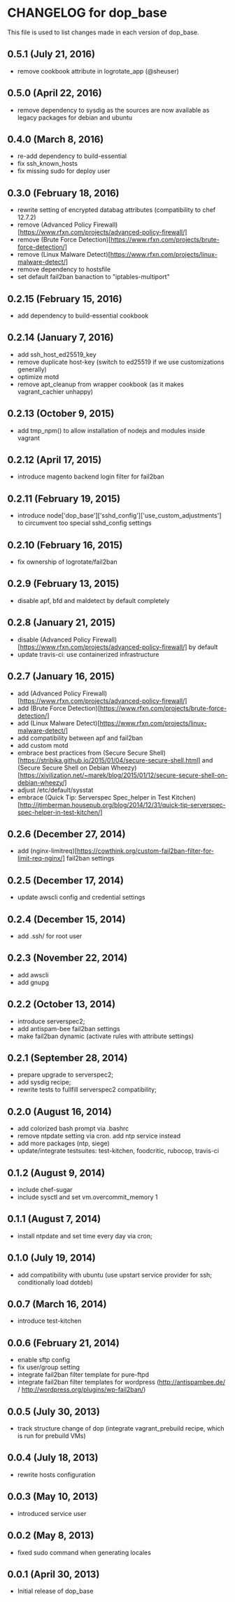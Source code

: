 # CHANGELOG for dop_base

This file is used to list changes made in each version of dop_base.

## 0.5.1 (July 21, 2016)

* remove cookbook attribute in logrotate_app (@sheuser)

## 0.5.0 (April 22, 2016)

* remove dependency to sysdig as the sources are now available as legacy packages for debian and ubuntu

## 0.4.0 (March 8, 2016)

* re-add dependency to build-essential
* fix ssh_known_hosts
* fix missing sudo for deploy user

## 0.3.0 (February 18, 2016)

* rewrite setting of encrypted databag attributes (compatibility to chef 12.7.2)
* remove (Advanced Policy Firewall)[https://www.rfxn.com/projects/advanced-policy-firewall/]
* remove (Brute Force Detection)[https://www.rfxn.com/projects/brute-force-detection/]
* remove (Linux Malware Detect)[https://www.rfxn.com/projects/linux-malware-detect/]
* remove dependency to hostsfile
* set default fail2ban banaction to "iptables-multiport"

## 0.2.15 (February 15, 2016)

* add dependency to build-essential cookbook

## 0.2.14 (January 7, 2016)

* add ssh_host_ed25519_key
* remove duplicate host-key (switch to ed25519 if we use customizations generally)
* optimize motd
* remove apt_cleanup from wrapper cookbook (as it makes vagrant_cachier unhappy)

## 0.2.13 (October 9, 2015)

* add tmp_npm() to allow installation of nodejs and modules inside vagrant

## 0.2.12 (April 17, 2015)

* introduce magento backend login filter for fail2ban

## 0.2.11 (February 19, 2015)

* introduce node['dop_base']['sshd_config']['use_custom_adjustments'] to circumvent too special sshd_config settings

## 0.2.10 (February 16, 2015)

* fix ownership of logrotate/fail2ban

## 0.2.9 (February 13, 2015)

* disable apf, bfd and maldetect by default completely

## 0.2.8 (January 21, 2015)

* disable (Advanced Policy Firewall)[https://www.rfxn.com/projects/advanced-policy-firewall/] by default
* update travis-ci: use containerized infrastructure

## 0.2.7 (January 16, 2015)

* add (Advanced Policy Firewall)[https://www.rfxn.com/projects/advanced-policy-firewall/]
* add (Brute Force Detection)[https://www.rfxn.com/projects/brute-force-detection/]
* add (Linux Malware Detect)[https://www.rfxn.com/projects/linux-malware-detect/]
* add compatibility between apf and fail2ban
* add custom motd
* embrace best practices from (Secure Secure Shell)[https://stribika.github.io/2015/01/04/secure-secure-shell.html] and (Secure Secure Shell on Debian Wheezy)[https://xivilization.net/~marek/blog/2015/01/12/secure-secure-shell-on-debian-wheezy/]
* adjust /etc/default/sysstat
* embrace (Quick Tip: Serverspec Spec_helper in Test Kitchen)[http://jtimberman.housepub.org/blog/2014/12/31/quick-tip-serverspec-spec-helper-in-test-kitchen/]

## 0.2.6 (December 27, 2014)

* add (nginx-limitreq)[https://cowthink.org/custom-fail2ban-filter-for-limit-req-nginx/] fail2ban settings

## 0.2.5 (December 17, 2014)

* update awscli config and credential settings

## 0.2.4 (December 15, 2014)

* add .ssh/ for root user

## 0.2.3 (November 22, 2014)

* add awscli
* add gnupg

## 0.2.2 (October 13, 2014)

* introduce serverspec2;
* add antispam-bee fail2ban settings
* make fail2ban dynamic (activate rules with attribute settings)

## 0.2.1 (September 28, 2014)

* prepare upgrade to serverspec2;
* add sysdig recipe;
* rewrite tests to fullfill serverspec2 compatibility;

## 0.2.0 (August 16, 2014)

* add colorized bash prompt via .bashrc
* remove ntpdate setting via cron. add ntp service instead
* add more packages (ntp, siege)
* update/integrate testsuites: test-kitchen, foodcritic, rubocop, travis-ci

## 0.1.2 (August 9, 2014)

* include chef-sugar
* include sysctl and set vm.overcommit_memory 1

## 0.1.1 (August 7, 2014)

* install ntpdate and set time every day via cron;

## 0.1.0 (July 19, 2014)

* add compatibility with ubuntu (use upstart service provider for ssh; conditionally load dotdeb)

## 0.0.7 (March 16, 2014)

* introduce test-kitchen

## 0.0.6 (February 21, 2014)

* enable sftp config
* fix user/group setting
* integrate fail2ban filter template for pure-ftpd
* integrate fail2ban filter templates for wordpress (http://antispambee.de/ / http://wordpress.org/plugins/wp-fail2ban/)

## 0.0.5 (July 30, 2013)

* track structure change of dop (integrate vagrant_prebuild recipe, which is run for prebuild VMs)

## 0.0.4 (July 18, 2013)

* rewrite hosts configuration

## 0.0.3 (May 10, 2013)

* introduced service user

## 0.0.2 (May 8, 2013)

* fixed sudo command when generating locales

## 0.0.1 (April 30, 2013)

* Initial release of dop_base